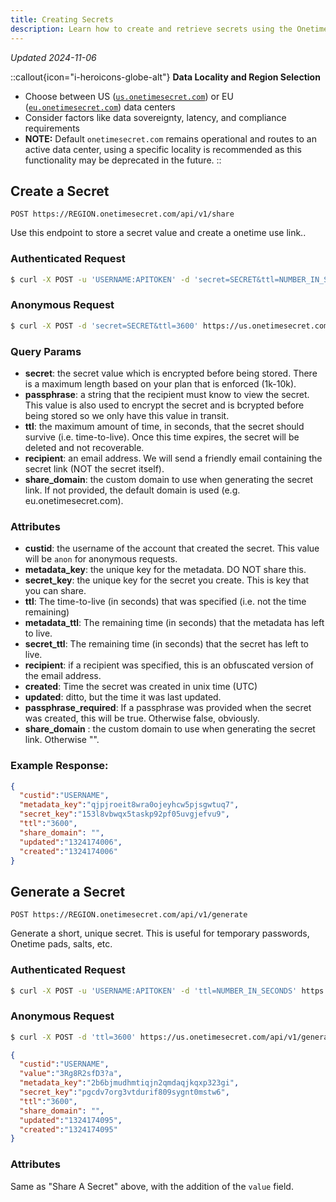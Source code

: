 ```yaml
---
title: Creating Secrets
description: Learn how to create and retrieve secrets using the Onetime Secret REST API, with support for both authenticated and anonymous usage.
---
```


_Updated 2024-11-06_

::callout{icon="i-heroicons-globe-alt"}
**Data Locality and Region Selection**
- Choose between US ([`us.onetimesecret.com`](https://us.onetimesecret.com/)) or EU ([`eu.onetimesecret.com`](https://eu.onetimesecret.com/)) data centers
- Consider factors like data sovereignty, latency, and compliance requirements
- **NOTE:** Default `onetimesecret.com` remains operational and routes to an active data center, using a specific locality is recommended as this functionality may be deprecated in the future.
::


## Create a Secret

`POST https://REGION.onetimesecret.com/api/v1/share`

Use this endpoint to store a secret value and create a onetime use link..


### Authenticated Request

```bash
$ curl -X POST -u 'USERNAME:APITOKEN' -d 'secret=SECRET&ttl=NUMBER_IN_SECONDS' https://us.onetimesecret.com/api/v1/share
```

### Anonymous Request

```bash
$ curl -X POST -d 'secret=SECRET&ttl=3600' https://us.onetimesecret.com/api/v1/share
```

### Query Params

- **secret**: the secret value which is encrypted before being stored. There is a maximum length based on your plan that is enforced (1k-10k).
- **passphrase**: a string that the recipient must know to view the secret. This value is also used to encrypt the secret and is bcrypted before being stored so we only have this value in transit.
- **ttl**: the maximum amount of time, in seconds, that the secret should survive (i.e. time-to-live). Once this time expires, the secret will be deleted and not recoverable.
- **recipient**: an email address. We will send a friendly email containing the secret link (NOT the secret itself).
- **share_domain**: the custom domain to use when generating the secret link. If not provided, the default domain is used (e.g. eu.onetimesecret.com).

### Attributes

- **custid**: the username of the account that created the secret. This value will be `anon` for anonymous requests.
- **metadata\_key**: the unique key for the metadata. DO NOT share this.
- **secret\_key**: the unique key for the secret you create. This is key that you can share.
- **ttl**: The time-to-live (in seconds) that was specified (i.e. not the time remaining)
- **metadata\_ttl**: The remaining time (in seconds) that the metadata has left to live.
- **secret\_ttl**: The remaining time (in seconds) that the secret has left to live.
- **recipient**: if a recipient was specified, this is an obfuscated version of the email address.
- **created**: Time the secret was created in unix time (UTC)
- **updated**: ditto, but the time it was last updated.
- **passphrase\_required**: If a passphrase was provided when the secret was created, this will be true. Otherwise false, obviously.
- **share_domain** : the custom domain to use when generating the secret link. Otherwise "".


### Example Response:

```json
{
  "custid":"USERNAME",
  "metadata_key":"qjpjroeit8wra0ojeyhcw5pjsgwtuq7",
  "secret_key":"153l8vbwqx5taskp92pf05uvgjefvu9",
  "ttl":"3600",
  "share_domain": "",
  "updated":"1324174006",
  "created":"1324174006"
}
```

## Generate a Secret

`POST https://REGION.onetimesecret.com/api/v1/generate`

Generate a short, unique secret. This is useful for temporary passwords, Onetime pads, salts, etc.

### Authenticated Request

```bash
$ curl -X POST -u 'USERNAME:APITOKEN' -d 'ttl=NUMBER_IN_SECONDS' https://us.onetimesecret.com/api/v1/generate
```

### Anonymous Request

```bash
$ curl -X POST -d 'ttl=3600' https://us.onetimesecret.com/api/v1/generate
```


```json
{
  "custid":"USERNAME",
  "value":"3Rg8R2sfD3?a",
  "metadata_key":"2b6bjmudhmtiqjn2qmdaqjkqxp323gi",
  "secret_key":"pgcdv7org3vtdurif809sygnt0mstw6",
  "ttl":"3600",
  "share_domain": "",
  "updated":"1324174095",
  "created":"1324174095"
}
```

### Attributes

Same as "Share A Secret" above, with the addition of the `value` field.
